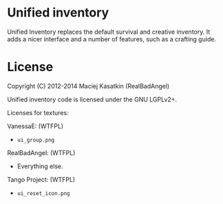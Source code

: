 Unified inventory
=================

Unified Inventory replaces the default survival and creative inventory.
It adds a nicer interface and a number of features, such as a crafting guide.

License
=======

Copyright (C) 2012-2014 Maciej Kasatkin (RealBadAngel)

Unified inventory code is licensed under the GNU LGPLv2+.

Licenses for textures:

VanessaE: (WTFPL)
  * `ui_group.png`

RealBadAngel: (WTFPL)
  * Everything else.

Tango Project: (WTFPL)
  * `ui_reset_icon.png`
